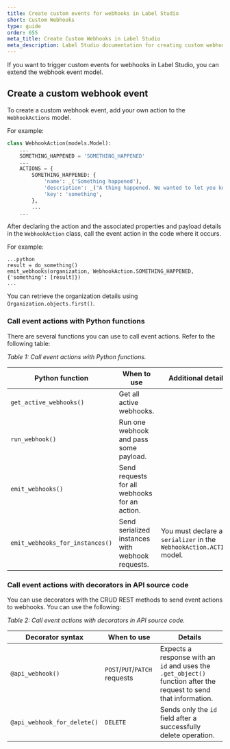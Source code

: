 ```yaml
---
title: Create custom events for webhooks in Label Studio
short: Custom Webhooks
type: guide
order: 655
meta_title: Create Custom Webhooks in Label Studio
meta_description: Label Studio documentation for creating custom webhook event triggers to create custom integrations between Label Studio and your machine learning pipeline
---
```


If you want to trigger custom events for webhooks in Label Studio, you can extend the webhook event model.


## Create a custom webhook event

To create a custom webhook event, add your own action to the `WebhookActions` model.

For example:

```python
class WebhookAction(models.Model):
    ...
    SOMETHING_HAPPENED = 'SOMETHING_HAPPENED'
    ...
    ACTIONS = {
        SOMETHING_HAPPENED: {
            'name': _('Something happened'),
            'description': _("A thing happened. We wanted to let you know."),
            'key': 'something',
        },
        ...
    ...
```

After declaring the action and the associated properties and payload details in the `WebhookAction` class, call the event action in the code where it occurs. 

For example:

```
...python
result = do_something()
emit_webhooks(organization, WebhookAction.SOMETHING_HAPPENED, {'something': [result]})
...
```

You can retrieve the organization details using `Organization.objects.first()`.

### Call event actions with Python functions

There are several functions you can use to call event actions. Refer to the following table:

<i>Table 1: Call event actions with Python functions.</i>

| Python function | When to use | Additional details |
| --- | --- | --- | 
| `get_active_webhooks()` | Get all active webhooks. | |
| `run_webhook()` | Run one webhook and pass some payload. | | 
| `emit_webhooks()` | Send requests for all webhooks for an action. | | 
| `emit_webhooks_for_instances()` | Send serialized instances with webhook requests. | You must declare a `serializer` in the `WebhookAction.ACTIONS` model. |

 
### Call event actions with decorators in API source code 

You can use decorators with the CRUD REST methods to send event actions to webhooks. You can use the following: 

<i>Table 2: Call event actions with decorators in API source code.</i>

| Decorator syntax | When to use | Details |
| --- | --- | --- | 
| `@api_webhook()` | `POST`/`PUT`/`PATCH` requests | Expects a response with an `id` and uses the `.get_object()` function after the request to send that information. |
| `@api_webhook_for_delete()` | `DELETE` | Sends only the `id` field after a successfully delete operation. | 








